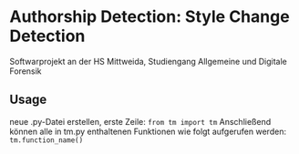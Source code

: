 # Authorship Detection: Style Change Detection
 
Softwarprojekt an der HS Mittweida, Studiengang Allgemeine und Digitale Forensik



## Usage

neue .py-Datei erstellen, erste Zeile: 
```from tm import tm```
Anschließend können alle in tm.py enthaltenen Funktionen wie folgt aufgerufen werden: 
```tm.function_name()```
